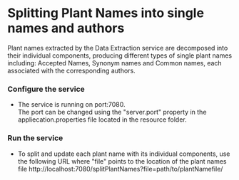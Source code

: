 # Splitting Plant Names into single names and authors

Plant names extracted by the Data Extraction service are decomposed into their individual components, producing different types of single plant names including: Accepted Names, Synonym names and Common names, each associated with the corresponding authors.

### Configure the service

* The service is running on port:7080.\
The port can be changed using the "server.port" property in the appliecation.properties file located in the resource folder.


### Run the service

* To split and update each plant name with its individual components, use the following URL where "file" points to the location of the plant names file
http://localhost:7080/splitPlantNames?file=path/to/plantNamefile/
